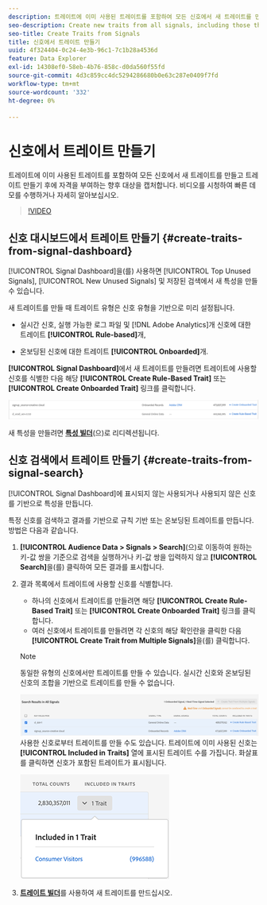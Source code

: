 ```yaml
---
description: 트레이트에 이미 사용된 트레이트를 포함하여 모든 신호에서 새 트레이트를 만들고 트레이트 만들기 후에 자격을 부여하는 향후 대상을 캡처합니다.
seo-description: Create new traits from all signals, including those that are already used in traits, and capture future audiences that qualify after trait creation.
seo-title: Create Traits from Signals
title: 신호에서 트레이트 만들기
uuid: 4f324404-0c24-4e3b-96c1-7c1b28a4536d
feature: Data Explorer
exl-id: 14308ef0-58eb-4b76-858c-d0da560f55fd
source-git-commit: 4d3c859cc4dc5294286680b0e63c287e0409f7fd
workflow-type: tm+mt
source-wordcount: '332'
ht-degree: 0%

---
```


# 신호에서 트레이트 만들기

트레이트에 이미 사용된 트레이트를 포함하여 모든 신호에서 새 트레이트를 만들고 트레이트 만들기 후에 자격을 부여하는 향후 대상을 캡처합니다. 비디오를 시청하여 빠른 데모를 수행하거나 자세히 알아보십시오.

>[!VIDEO](https://video.tv.adobe.com/v/30934/?quality=12&captions=kor)

## 신호 대시보드에서 트레이트 만들기 {#create-traits-from-signal-dashboard}

[!UICONTROL Signal Dashboard]을(를) 사용하면 [!UICONTROL Top Unused Signals], [!UICONTROL New Unused Signals] 및 저장된 검색에서 새 특성을 만들 수 있습니다.

새 트레이트를 만들 때 트레이트 유형은 신호 유형을 기반으로 미리 설정됩니다.

* 실시간 신호, 실행 가능한 로그 파일 및 [!DNL Adobe Analytics]개 신호에 대한 트레이트 **[!UICONTROL Rule-based]**&#x200B;개,

* 온보딩된 신호에 대한 트레이트 **[!UICONTROL Onboarded]**&#x200B;개.

**[!UICONTROL Signal Dashboard]**&#x200B;에서 새 트레이트를 만들려면 트레이트에 사용할 신호를 식별한 다음 해당 **[!UICONTROL Create Rule-Based Trait]** 또는 **[!UICONTROL Create Onboarded Trait]** 링크를 클릭합니다.

![](assets/signals-create-trait.png)

새 특성을 만들려면 **[특성 빌더](../../features/traits/about-trait-builder.md)**(으)로 리디렉션됩니다.

## 신호 검색에서 트레이트 만들기 {#create-traits-from-signal-search}

[!UICONTROL Signal Dashboard]에 표시되지 않는 사용되거나 사용되지 않은 신호를 기반으로 특성을 만듭니다.

특정 신호를 검색하고 결과를 기반으로 규칙 기반 또는 온보딩된 트레이트를 만듭니다. 방법은 다음과 같습니다.

1. **[!UICONTROL Audience Data > Signals > Search]**(으)로 이동하여 원하는 키-값 쌍을 기준으로 검색을 실행하거나 키-값 쌍을 입력하지 않고 **[!UICONTROL Search]**&#x200B;을(를) 클릭하여 모든 결과를 표시합니다.
2. 결과 목록에서 트레이트에 사용할 신호를 식별합니다.
   * 하나의 신호에서 트레이트를 만들려면 해당 **[!UICONTROL Create Rule-Based Trait]** 또는 **[!UICONTROL Create Onboarded Trait]** 링크를 클릭합니다.
   * 여러 신호에서 트레이트를 만들려면 각 신호의 해당 확인란을 클릭한 다음 **[!UICONTROL Create Trait from Multiple Signals]**&#x200B;을(를) 클릭합니다.

   >[!NOTE]
   >동일한 유형의 신호에서만 트레이트를 만들 수 있습니다. 실시간 신호와 온보딩된 신호의 조합을 기반으로 트레이트를 만들 수 없습니다.
   >
   > ![](assets/signals-create-trait-search.png)
   >사용한 신호로부터 트레이트를 만들 수도 있습니다. 트레이트에 이미 사용된 신호는 **[!UICONTROL Included in Traits]** 열에 표시된 트레이트 수를 가집니다. 화살표를 클릭하면 신호가 포함된 트레이트가 표시됩니다.
   >
   >![](assets/signals-used-traits.png)

3. **[트레이트 빌더](../../features/traits/about-trait-builder.md)**&#x200B;를 사용하여 새 트레이트를 만드십시오.
